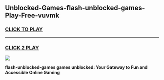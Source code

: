 
## Unblocked-Games-flash-unblocked-games-Play-Free-vuvmk
<h3>
<a href="https://premium76.site?title=flash-unblocked-games&ref=21A">CLICK TO PLAY</a></h3>
<hr>

<h3>
<a href="https://premium76.site?title=flash-unblocked-games&ref=21A">CLICK 2 PLAY</a>
  
</h3>

<a href="https://premium76.site?title=flash-unblocked-games&ref=21A"><img src="https://clearcache.store/games.png"></a>


**flash-unblocked-games games unblocked: Your Gateway to Fun and Accessible Online Gaming**
